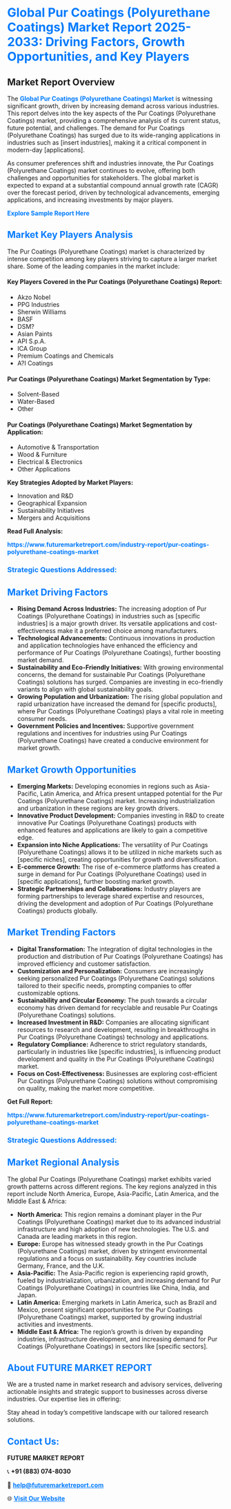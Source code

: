 <h1 style="color: #007BFF;">Global Pur Coatings (Polyurethane Coatings) Market Report 2025-2033: Driving Factors, Growth Opportunities, and Key Players</h1>

<section id="overview">
<h2>Market Report Overview</h2>
<p>The <a href="https://www.futuremarketreport.com/industry-report/pur-coatings-polyurethane-coatings-market" style="color: #007BFF; text-decoration: none;"><strong>Global Pur Coatings (Polyurethane Coatings) Market</strong></a> is witnessing significant growth, driven by increasing demand across various industries. This report delves into the key aspects of the Pur Coatings (Polyurethane Coatings) market, providing a comprehensive analysis of its current status, future potential, and challenges. The demand for Pur Coatings (Polyurethane Coatings) has surged due to its wide-ranging applications in industries such as [insert industries], making it a critical component in modern-day [applications].</p>
<p>As consumer preferences shift and industries innovate, the Pur Coatings (Polyurethane Coatings) market continues to evolve, offering both challenges and opportunities for stakeholders. The global market is expected to expand at a substantial compound annual growth rate (CAGR) over the forecast period, driven by technological advancements, emerging applications, and increasing investments by major players.</p>
</section>

<section id="overview">
<p><a href="https://www.futuremarketreport.com/request-sample/reportId=61915" style="color: #007BFF; text-decoration: none;"><strong>Explore Sample Report Here</strong></a></p>
</section>

<section id="key-players">
<h2 style="color: #007BFF;">Market Key Players Analysis</h2>
<p>The Pur Coatings (Polyurethane Coatings) market is characterized by intense competition among key players striving to capture a larger market share. Some of the leading companies in the market include:</p>
<h4>Key Players Covered in the Pur Coatings (Polyurethane Coatings) Report:</h4>
<ul><li>Akzo Nobel</li><li>PPG Industries</li><li>Sherwin Williams</li><li>BASF</li><li>DSM?</li><li>Asian Paints</li><li>API S.p.A.</li><li>ICA Group</li><li>Premium Coatings and Chemicals</li><li>A?I Coatings</li></ul>
<h4>Pur Coatings (Polyurethane Coatings) Market Segmentation by Type:</h4>
<ul><li>Solvent-Based</li><li>Water-Based</li><li>Other</li></ul>

<h4>Pur Coatings (Polyurethane Coatings) Market Segmentation by Application:</h4>
<ul><li>Automotive &amp; Transportation</li><li>Wood &amp; Furniture</li><li>Electrical &amp; Electronics</li><li>Other Applications</li></ul>
<p><strong>Key Strategies Adopted by Market Players:</strong></p>
<ul>
<li>Innovation and R&D</li>
<li>Geographical Expansion</li>
<li>Sustainability Initiatives</li>
<li>Mergers and Acquisitions</li>
</ul>
</section>

<section>
<p><strong>Read Full Analysis: </strong></p><a href="https://www.futuremarketreport.com/industry-report/pur-coatings-polyurethane-coatings-market" style="color: #007BFF; text-decoration: none;"><strong>https://www.futuremarketreport.com/industry-report/pur-coatings-polyurethane-coatings-market</strong></a>
<h3 style="color: #007BFF;">Strategic Questions Addressed:</h3>
</section>

<section id="driving-factors">
<h2 style="color: #007BFF;">Market Driving Factors</h2>
<ul>
<li><strong>Rising Demand Across Industries:</strong> The increasing adoption of Pur Coatings (Polyurethane Coatings) in industries such as [specific industries] is a major growth driver. Its versatile applications and cost-effectiveness make it a preferred choice among manufacturers.</li>
<li><strong>Technological Advancements:</strong> Continuous innovations in production and application technologies have enhanced the efficiency and performance of Pur Coatings (Polyurethane Coatings), further boosting market demand.</li>
<li><strong>Sustainability and Eco-Friendly Initiatives:</strong> With growing environmental concerns, the demand for sustainable Pur Coatings (Polyurethane Coatings) solutions has surged. Companies are investing in eco-friendly variants to align with global sustainability goals.</li>
<li><strong>Growing Population and Urbanization:</strong> The rising global population and rapid urbanization have increased the demand for [specific products], where Pur Coatings (Polyurethane Coatings) plays a vital role in meeting consumer needs.</li>
<li><strong>Government Policies and Incentives:</strong> Supportive government regulations and incentives for industries using Pur Coatings (Polyurethane Coatings) have created a conducive environment for market growth.</li>
</ul>
</section>

<section id="growth-opportunities">
<h2 style="color: #007BFF;">Market Growth Opportunities</h2>
<ul>
<li><strong>Emerging Markets:</strong> Developing economies in regions such as Asia-Pacific, Latin America, and Africa present untapped potential for the Pur Coatings (Polyurethane Coatings) market. Increasing industrialization and urbanization in these regions are key growth drivers.</li>
<li><strong>Innovative Product Development:</strong> Companies investing in R&D to create innovative Pur Coatings (Polyurethane Coatings) products with enhanced features and applications are likely to gain a competitive edge.</li>
<li><strong>Expansion into Niche Applications:</strong> The versatility of Pur Coatings (Polyurethane Coatings) allows it to be utilized in niche markets such as [specific niches], creating opportunities for growth and diversification.</li>
<li><strong>E-commerce Growth:</strong> The rise of e-commerce platforms has created a surge in demand for Pur Coatings (Polyurethane Coatings) used in [specific applications], further boosting market growth.</li>
<li><strong>Strategic Partnerships and Collaborations:</strong> Industry players are forming partnerships to leverage shared expertise and resources, driving the development and adoption of Pur Coatings (Polyurethane Coatings) products globally.</li>
</ul>
</section>

<section id="trending-factors">
<h2 style="color: #007BFF;">Market Trending Factors</h2>
<ul>
<li><strong>Digital Transformation:</strong> The integration of digital technologies in the production and distribution of Pur Coatings (Polyurethane Coatings) has improved efficiency and customer satisfaction.</li>
<li><strong>Customization and Personalization:</strong> Consumers are increasingly seeking personalized Pur Coatings (Polyurethane Coatings) solutions tailored to their specific needs, prompting companies to offer customizable options.</li>
<li><strong>Sustainability and Circular Economy:</strong> The push towards a circular economy has driven demand for recyclable and reusable Pur Coatings (Polyurethane Coatings) solutions.</li>
<li><strong>Increased Investment in R&D:</strong> Companies are allocating significant resources to research and development, resulting in breakthroughs in Pur Coatings (Polyurethane Coatings) technology and applications.</li>
<li><strong>Regulatory Compliance:</strong> Adherence to strict regulatory standards, particularly in industries like [specific industries], is influencing product development and quality in the Pur Coatings (Polyurethane Coatings) market.</li>
<li><strong>Focus on Cost-Effectiveness:</strong> Businesses are exploring cost-efficient Pur Coatings (Polyurethane Coatings) solutions without compromising on quality, making the market more competitive.</li>
</ul>
</section>

<section>
<p><strong>Get Full Report: </strong></p><a href="https://www.futuremarketreport.com/industry-report/pur-coatings-polyurethane-coatings-market" style="color: #007BFF; text-decoration: none;"><strong>https://www.futuremarketreport.com/industry-report/pur-coatings-polyurethane-coatings-market</strong></a>
<h3 style="color: #007BFF;">Strategic Questions Addressed:</h3>
</section>


<section id="regional-analysis">
<h2 style="color: #007BFF;">Market Regional Analysis</h2>
<p>The global Pur Coatings (Polyurethane Coatings) market exhibits varied growth patterns across different regions. The key regions analyzed in this report include North America, Europe, Asia-Pacific, Latin America, and the Middle East & Africa:</p>
<ul>
<li><strong>North America:</strong> This region remains a dominant player in the Pur Coatings (Polyurethane Coatings) market due to its advanced industrial infrastructure and high adoption of new technologies. The U.S. and Canada are leading markets in this region.</li>
<li><strong>Europe:</strong> Europe has witnessed steady growth in the Pur Coatings (Polyurethane Coatings) market, driven by stringent environmental regulations and a focus on sustainability. Key countries include Germany, France, and the U.K.</li>
<li><strong>Asia-Pacific:</strong> The Asia-Pacific region is experiencing rapid growth, fueled by industrialization, urbanization, and increasing demand for Pur Coatings (Polyurethane Coatings) in countries like China, India, and Japan.</li>
<li><strong>Latin America:</strong> Emerging markets in Latin America, such as Brazil and Mexico, present significant opportunities for the Pur Coatings (Polyurethane Coatings) market, supported by growing industrial activities and investments.</li>
<li><strong>Middle East & Africa:</strong> The region’s growth is driven by expanding industries, infrastructure development, and increasing demand for Pur Coatings (Polyurethane Coatings) in sectors like [specific sectors].</li>
</ul>
</section>

<footer>
<h2 style="color: #007BFF;">About FUTURE MARKET REPORT</h2>
<p>We are a trusted name in market research and advisory services, delivering actionable insights and strategic support to businesses across diverse industries. Our expertise lies in offering:</p>

<p>Stay ahead in today’s competitive landscape with our tailored research solutions.</p>

<h2 style="color: #007BFF;">Contact Us:</h2>
<p><strong>FUTURE MARKET REPORT</strong></p>
<p>📞 <strong>+91 (883) 074-8030</strong></p>
<p>📧 <strong><a href="mailto:help@futuremarketreport.com" style="color: #007BFF;">help@futuremarketreport.com</a></strong></p>
<p>🌐 <strong><a href="https://www.futuremarketreport.com/" style="color: #007BFF;">Visit Our Website</a></strong></p>
</footer>